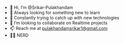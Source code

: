 - 👋 Hi, I’m @Srikar-Pulakhandam
- 👀 Always looking for something new to learn
- 🌱 Constantly trying to catch up with new technologies
- 💞️ I’m looking to collaborate on Realtime projects
- 📫 Reach me at pulakhandamsrikar1@gmail.com
- 👨‍💻 NERD

<!---
Srikar-Pulakhandam/Srikar-Pulakhandam is a ✨ special ✨ repository because its `README.md` (this file) appears on your GitHub profile.
You can click the Preview link to take a look at your changes.
--->

